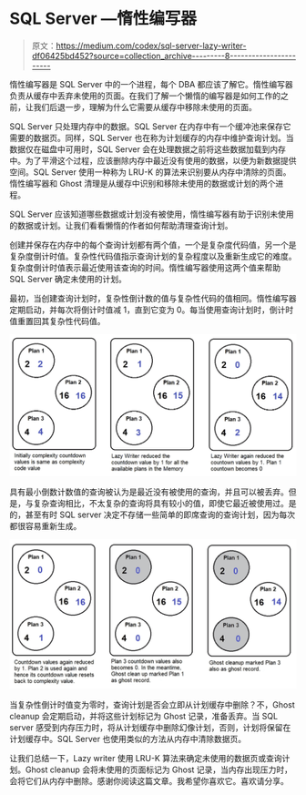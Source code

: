 # SQL Server —惰性编写器

> 原文：<https://medium.com/codex/sql-server-lazy-writer-df06425bd452?source=collection_archive---------8----------------------->

惰性编写器是 SQL Server 中的一个进程，每个 DBA 都应该了解它。惰性编写器负责从缓存中丢弃未使用的页面。在我们了解一个懒惰的编写器是如何工作的之前，让我们后退一步，理解为什么它需要从缓存中移除未使用的页面。

SQL Server 只处理内存中的数据。SQL Server 在内存中有一个缓冲池来保存它需要的数据页。同样，SQL Server 也在称为计划缓存的内存中维护查询计划。当数据仅在磁盘中可用时，SQL Server 会在处理数据之前将这些数据加载到内存中。为了平滑这个过程，应该删除内存中最近没有使用的数据，以便为新数据提供空间。SQL Server 使用一种称为 LRU-K 的算法来识别要从内存中清除的页面。惰性编写器和 Ghost 清理是从缓存中识别和移除未使用的数据或计划的两个进程。

SQL Server 应该知道哪些数据或计划没有被使用，惰性编写器有助于识别未使用的数据或计划。让我们看看懒惰的作者如何帮助清理查询计划。

创建并保存在内存中的每个查询计划都有两个值，一个是复杂度代码值，另一个是复杂度倒计时值。复杂性代码值指示查询计划的复杂程度以及重新生成它的难度。复杂度倒计时值表示最近使用该查询的时间。惰性编写器使用这两个值来帮助 SQL Server 确定未使用的计划。

最初，当创建查询计划时，复杂性倒计数的值与复杂性代码的值相同。惰性编写器定期启动，并每次将倒计时值减 1，直到它变为 0。每当使用查询计划时，倒计时值重置回其复杂性代码值。

![](img/11ce5b245f62cf80a771fd03081ac7e0.png)

具有最小倒数计数值的查询被认为是最近没有被使用的查询，并且可以被丢弃。但是，与复杂查询相比，不太复杂的查询将具有较小的值，即使它最近被使用过。是的，甚至有时 SQL server 决定不存储一些简单的即席查询的查询计划，因为每次都很容易重新生成。

![](img/f5e4075feeeefcaf2b23f25f3cb41d11.png)

当复杂性倒计时值变为零时，查询计划是否会立即从计划缓存中删除？不，Ghost cleanup 会定期启动，并将这些计划标记为 Ghost 记录，准备丢弃。当 SQL server 感受到内存压力时，将从计划缓存中删除幻像计划，否则，计划将保留在计划缓存中。SQL Server 也使用类似的方法从内存中清除数据页。

让我们总结一下，Lazy writer 使用 LRU-K 算法来确定未使用的数据页或查询计划。Ghost cleanup 会将未使用的页面标记为 Ghost 记录，当内存出现压力时，会将它们从内存中删除。感谢你阅读这篇文章。我希望你喜欢它。喜欢请分享。